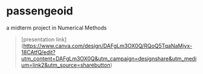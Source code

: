 # passengeoid
a midterm project in Numerical Methods
> [presentation link]
(https://www.canva.com/design/DAFgLm3OX0Q/RQoQ5TqaNaMiyx-18CAtfQ/edit?utm_content=DAFgLm3OX0Q&utm_campaign=designshare&utm_medium=link2&utm_source=sharebutton)
